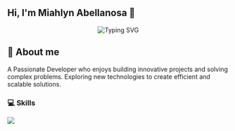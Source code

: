 ##  Hi, I'm Miahlyn Abellanosa 👋

<div align="center">
  <img src="https://readme-typing-svg.demolab.com?font=Fira+Code&pause=1000&color=7BF774&center=true&vCenter=true&width=435&lines=Developer;.NET+Developer;Full+Stack+Developer;React+Developer;Next+Developer" alt="Typing SVG" />
</div>

## 🚀 About me

A Passionate Developer who enjoys building innovative projects and solving complex problems. Exploring new technologies to create efficient and scalable solutions.


### 💻 Skills
<p align="left">
  <a href="https://skillicons.dev">
    <img src="https://skillicons.dev/icons?i=dotnet,cs,angular,azure,javascript,ts,nextjs,py,git" />
  </a>
</p>
